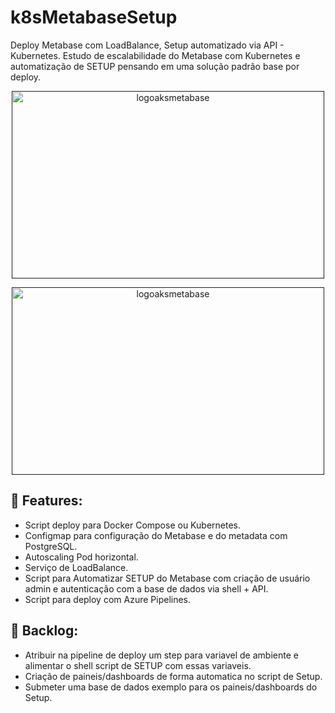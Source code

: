 # k8sMetabaseSetup
Deploy Metabase com LoadBalance, Setup automatizado via API - Kubernetes. Estudo de escalabilidade do Metabase com Kubernetes e automatização de SETUP pensando em uma solução padrão base por deploy. 

<p align="center">
  <a href="" rel="noopener">
 <img width=500px height=300px src="https://res.cloudinary.com/hevo/image/upload/f_auto,q_auto/v1621578197/hevo-learn/5927b3e6-af6a-4ca9-92b8-6e26b9216192-1589988072377.png" alt="logoaksmetabase"></a>
</p>


<p align="center">
  <a href="" rel="noopener">
 <img width=500px height=300px src="https://miro.medium.com/max/920/1*sMn8N0eoB18aJM2IhKV2vQ.jpeg" alt="logoaksmetabase"></a>
</p>

	
## 📜 Features:
- Script deploy para Docker Compose ou Kubernetes.
- Configmap para configuração do Metabase e do metadata com PostgreSQL.
- Autoscaling Pod horizontal.
- Serviço de LoadBalance.
- Script para Automatizar SETUP do Metabase com criação de usuário admin e autenticação com a base de dados via shell + API.
- Script para deploy com Azure Pipelines.


## 🎯 Backlog:
- Atribuir na pipeline de deploy um step para variavel de ambiente e alimentar o shell script de SETUP com essas variaveis. 
- Criação de paineis/dashboards de forma automatica no script de Setup. 
- Submeter uma base de dados exemplo para os paineis/dashboards do Setup.
